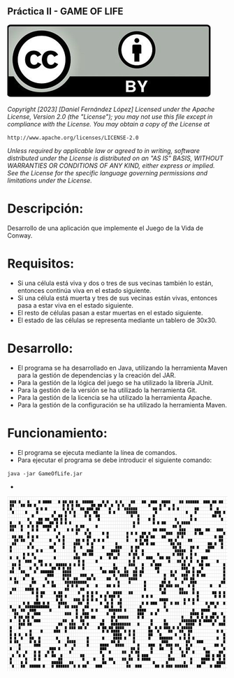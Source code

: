 ## Práctica II - GAME OF LIFE

![Copyright.png](img.png)

*Copyright [2023] [Daniel Fernández López]
Licensed under the Apache License, Version 2.0 (the "License");
you may not use this file except in compliance with the License.
You may obtain a copy of the License at*

    http://www.apache.org/licenses/LICENSE-2.0

*Unless required by applicable law or agreed to in writing, software
distributed under the License is distributed on an "AS IS" BASIS,
WITHOUT WARRANTIES OR CONDITIONS OF ANY KIND, either express or implied.
See the License for the specific language governing permissions and
limitations under the License.*

# Descripción:

Desarrollo de una aplicación que implemente el Juego de la Vida de Conway. 

# Requisitos:

* Si una célula está viva y dos o tres de sus vecinas también lo están, entonces continúa viva en el estado siguiente.
* Si una célula está muerta y tres de sus vecinas están vivas, entonces pasa a estar viva en el estado siguiente.
* El resto de células pasan a estar muertas en el estado siguiente.
* El estado de las células se representa mediante un tablero de 30x30.

# Desarrollo:

* El programa se ha desarrollado en Java, utilizando la herramienta Maven para la gestión de dependencias y la creación del JAR.
* Para la gestión de la lógica del juego se ha utilizado la librería JUnit.
* Para la gestión de la versión se ha utilizado la herramienta Git.
* Para la gestión de la licencia se ha utilizado la herramienta Apache.
* Para la gestión de la configuración se ha utilizado la herramienta Maven.


# Funcionamiento:

* El programa se ejecuta mediante la línea de comandos.
* Para ejecutar el programa se debe introducir el siguiente comando:

```
java -jar GameOfLife.jar
```

* 




<p align = "center">
<img width = "800" height = "400" src = "GameOfLife.gif">
</p>